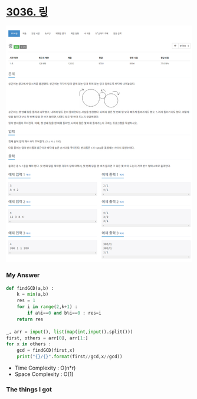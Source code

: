 # [3036. 링](https://www.acmicpc.net/problem/3036)

![image](Problem.png)



### My Answer

```python
def findGCD(a,b) : 
    k = min(a,b)
    res = 1
    for i in range(2,k+1) : 
        if a%i==0 and b%i==0 : res=i
    return res

_, arr = input(), list(map(int,input().split()))
first, others = arr[0], arr[1:]
for x in others : 
    gcd = findGCD(first,x)
    print("{}/{}".format(first//gcd,x//gcd))
```

* Time Complexity : O(n*r)
* Space Complexity : O(1)



### The things I got
